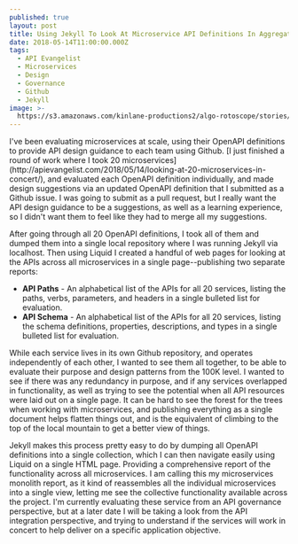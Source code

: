 ```yaml
---
published: true
layout: post
title: Using Jekyll To Look At Microservice API Definitions In Aggregate
date: 2018-05-14T11:00:00.000Z
tags:
  - API Evangelist
  - Microservices
  - Design
  - Governance
  - Github
  - Jekyll
image: >-
  https://s3.amazonaws.com/kinlane-productions2/algo-rotoscope/stories/kin-mountain_dali_three.jpg
---
```

<p></p>I've been evaluating microservices at scale, using their OpenAPI definitions to provide API design guidance to each team using Github. [I just finished a round of work where I took 20 microservices](http://apievangelist.com/2018/05/14/looking-at-20-microservices-in-concert/), and evaluated each OpenAPI definition individually, and made design suggestions via an updated OpenAPI definition that I submitted as a Github issue. I was going to submit as a pull request, but I really want the API design guidance to be a suggestions, as well as a learning experience, so I didn't want them to feel like they had to merge all my suggestions.

After going through all 20 OpenAPI definitions, I took all of them and dumped them into a single local repository where I was running Jekyll via localhost. Then using Liquid I created a handful of web pages for looking at the APIs across all microservices in a single page--publishing two separate reports:

- **API Paths** - An alphabetical list of the APIs for all 20 services, listing the paths, verbs, parameters, and headers in a single bulleted list for evaluation.
- **API Schema** - An alphabetical list of the APIs for all 20 services, listing the schema definitions, properties, descriptions, and types in a single bulleted list for evaluation.

While each service lives in its own Github repository, and operates independently of each other, I wanted to see them all together, to be able to evaluate their purpose and design patterns from the 100K level. I wanted to see if there was any redundancy in purpose, and if any services overlapped in functionality, as well as trying to see the potential when all API resources were laid out on a single page. It can be hard to see the forest for the trees when working with microservices, and publishing everything as a single document helps flatten things out, and is the equivalent of climbing to the top of the local mountain to get a better view of things.

Jekyll makes this process pretty easy to do by dumping all OpenAPI definitions into a single collection, which I can then navigate easily using Liquid on a single HTML page. Providing a comprehensive report of the functionality across all microservices. I am calling this my microservices monolith report, as it kind of reassembles all the individual microservices into a single view, letting me see the collective functionality available across the project. I'm currently evaluating these service from an API governance perspective, but at a later date I will be taking a look from the API integration perspective, and trying to understand if the services will work in concert to help deliver on a specific application objective.
